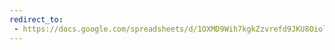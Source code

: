 ```yaml
---
redirect_to:
 - https://docs.google.com/spreadsheets/d/1OXMD9Wih7kgkZzvrefd9JKU8OiolN19X9WpmRBbG68k/pub?output=html
---
```

